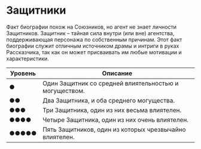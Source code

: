 # Защитники

Факт биографии похож на Союзников, но агент не знает личности Защитников. Защитник – тайная сила внутри (или вне) агентства, поддерживающая персонажа по собственным причинам. Этот факт биографии служит отличным источником драмы и интриги в руках Рассказчика, так как он может присваивать им любые мотивации и характеристики.

| Уровень | Описание                                                |
| ------- | ------------------------------------------------------- |
| ●       | Один Защитник со средней влиятельностью и могуществом.  |
| ●●      | Два Защитника, и оба среднего могущества.               |
| ●●●     | Три Защитника, один из них весьма влиятелен.            |
| ●●●●    | Четыре Защитника, один из них очень влиятелен.          |
| ●●●●●   | Пять Защитников, один из которых чрезвычайно влиятелен. | 
